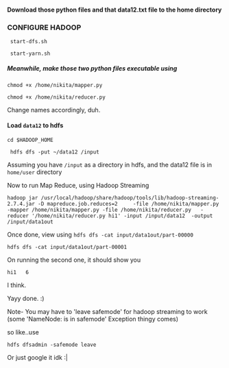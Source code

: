 #### Download those python files and that data12.txt file to the home directory

### CONFIGURE HADOOP
```  start-dfs.sh ```

```  start-yarn.sh ```

##### Meanwhile, make those two python files executable using
``` chmod +x /home/nikita/mapper.py ```


``` chmod +x /home/nikita/reducer.py ```

Change names accordingly, duh.

#### Load ``` data12 ``` to hdfs

``` cd $HADOOP_HOME ```

```  hdfs dfs -put ~/data12 /input ```

Assuming you have ``` /input ``` as a directory in hdfs, and the data12 file is in ``` home/user ``` directory

Now to run Map Reduce, using Hadoop Streaming

``` hadoop jar /usr/local/hadoop/share/hadoop/tools/lib/hadoop-streaming-2.7.4.jar -D mapreduce.job.reduces=2     -file /home/nikita/mapper.py    -mapper /home/nikita/mapper.py -file /home/nikita/reducer.py   -reducer '/home/nikita/reducer.py hi1' -input /input/data12  -output /input/data1out ```

Once done, view using
``` hdfs dfs -cat input/data1out/part-00000 ``` 

``` hdfs dfs -cat input/data1out/part-00001 ``` 

On running the second one, it should show you 

``` hi1   6 ```

I think.

Yayy done. :)

Note- You may have to 'leave safemode' for hadoop streaming to work (some 'NameNode: is in safemode' Exception thingy comes)

so like..use

``` hdfs dfsadmin -safemode leave ```

Or just google it idk :|
